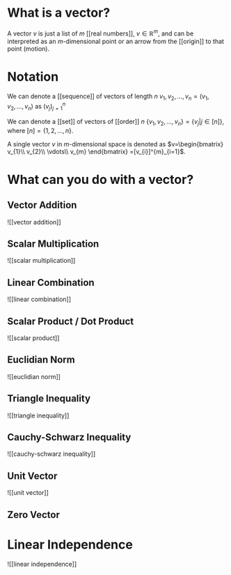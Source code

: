 
# What is a vector?
A vector $v$ is just a list of $m$ [[real numbers]], $v \in \mathbb R^m$, and can be interpreted as an $m$-dimensional point or an arrow from the [[origin]] to that point (motion).


# Notation
We can denote a [[sequence]] of vectors of length $n$ $v_{1}, v_{2}, \dots, v_{n} = (v_{1}, v_{2}, \dots, v_{n})$ as $(v_{j})^{n}_{j=1}$

We can denote a [[set]] of vectors of [[order]] $n$ $\{v_{1}, v_{2}, \dots, v_{n}\} = \{v_{j} | j \in [n]\}$, where $[n] = \{1, 2, \dots, n\}$.

A single vector $v$ in $m$-dimensional space is denoted as $v=\begin{bmatrix} v_{1}\\ v_{2}\\ \vdots\\ v_{m} \end{bmatrix} =[v_{i}]^{m}_{i=1}$.


# What can you do with a vector?
## Vector Addition
![[vector addition]]

## Scalar Multiplication
![[scalar multiplication]]

## Linear Combination
![[linear combination]]

## Scalar Product / Dot Product
![[scalar product]]

## Euclidian Norm
![[euclidian norm]]

## Triangle Inequality
![[triangle inequality]]

## Cauchy-Schwarz Inequality
![[cauchy-schwarz inequality]]

## Unit Vector
![[unit vector]]

## Zero Vector


# Linear Independence
![[linear independence]]